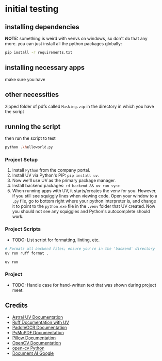 # initial testing
## installing dependencies
__NOTE:__ something is weird with venvs on windows, so don't do that any more. you can just install all the python packages globally:
```bash
pip install -r requirements.txt
```
## installing necessary apps
make sure you have 

## other necessities
zipped folder of pdfs called `Masking.zip` in the directory in which you have the script
## running the script
then run the script to test
```bash
python .\helloworld.py
```

### Project Setup
1. Install `Python` from the company portal. 
2. Install UV via Python's PIP: `pip install uv`.
3. Now we'll use UV as the primary package manager.
4. Install backend packages: `cd backend && uv run sync`
5. When running apps with UV, it starts/creates the venv for you. However, if you still see squiggly lines when viewing code. Open your window to a `.py` file, go to bottom right where your python interpreter is, and change it to point to the `python.exe` file in the `.venv` folder that UV created. Now you should not see any squiggles and Python's autocomplete should work.

### Project Scripts
- TODO: List script for formatting, linting, etc.

```bash
# Formats all backend files; ensure you're in the 'backend' directory
uv run ruff format . 

uv run 

```

### Project
- TODO: Handle case for hand-written text that was shown during project meet.

## Credits
- [Astral UV Documentation](https://docs.astral.sh/uv/)
- [Ruff Documentation with UV](https://docs.astral.sh/ruff/)
- [PaddleOCR Documentation](https://paddlepaddle.github.io/PaddleOCR/main/en/index.html)
- [PyMuPDF Documentation](https://pymupdf.readthedocs.io/en/latest/)
- [Pillow Documentation](https://pillow.readthedocs.io/en/stable/)
- [OpenCV Documentation](https://docs.opencv.org/4.x/d6/d00/tutorial_py_root.html)
- [open-cv Python](https://github.com/opencv/opencv-python)
- [Document AI Google](https://cloud.google.com/document-ai/docs/create-processor)
